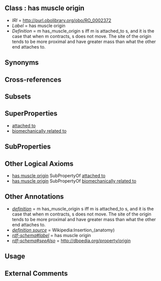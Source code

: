 
## Class : has muscle origin

 * *IRI* = http://purl.obolibrary.org/obo/RO_0002372
 * *Label* = has muscle origin
 * *Definition* = m has_muscle_origin s iff m is attached_to s, and it is the case that when m contracts, s does not move. The site of the origin tends to be more proximal and have greater mass than what the other end attaches to.

## Synonyms


## Cross-references


## Subsets


## SuperProperties

 * [attached to](../../RO/71/RO_0002371.md)
 * [biomechanically related to](../../RO/67/RO_0002567.md)

## SubProperties


## Other Logical Axioms

 * [has muscle origin](../../RO/72/RO_0002372.md) SubPropertyOf [attached to](../../RO/71/RO_0002371.md)
 * [has muscle origin](../../RO/72/RO_0002372.md) SubPropertyOf [biomechanically related to](../../RO/67/RO_0002567.md)

## Other Annotations

 * *[definition](../../IAO/15/IAO_0000115.md)* = m has_muscle_origin s iff m is attached_to s, and it is the case that when m contracts, s does not move. The site of the origin tends to be more proximal and have greater mass than what the other end attaches to.
 * *[definition source](../../IAO/19/IAO_0000119.md)* = Wikipedia:Insertion_(anatomy)
 * *[rdf-schema#label](../../el/rdf-schema#label.md)* = has muscle origin
 * *[rdf-schema#seeAlso](../../so/rdf-schema#seeAlso.md)* = http://dbpedia.org/property/origin

## Usage


## External Comments

